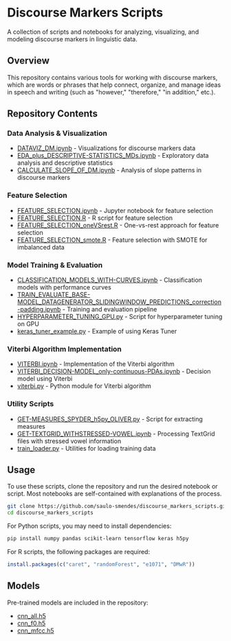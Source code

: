 # Discourse Markers Scripts

A collection of scripts and notebooks for analyzing, visualizing, and modeling discourse markers in linguistic data.

## Overview

This repository contains various tools for working with discourse markers, which are words or phrases that help connect, organize, and manage ideas in speech and writing (such as "however," "therefore," "in addition," etc.).

## Repository Contents

### Data Analysis & Visualization

- [DATAVIZ_DM.ipynb](./DATAVIZ_DM.ipynb) - Visualizations for discourse markers data
- [EDA_plus_DESCRIPTIVE-STATISTICS_MDs.ipynb](./EDA_plus_DESCRIPTIVE-STATISTICS_MDs.ipynb) - Exploratory data analysis and descriptive statistics
- [CALCULATE_SLOPE_OF_DM.ipynb](./CALCULATE_SLOPE_OF_DM.ipynb) - Analysis of slope patterns in discourse markers

### Feature Selection

- [FEATURE_SELECTION.ipynb](./FEATURE_SELECTION.ipynb) - Jupyter notebook for feature selection
- [FEATURE_SELECTION.R](./FEATURE_SELECTION.R) - R script for feature selection
- [FEATURE_SELECTION_oneVSrest.R](./FEATURE_SELECTION_oneVSrest.R) - One-vs-rest approach for feature selection
- [FEATURE_SELECTION_smote.R](./FEATURE_SELECTION_smote.R) - Feature selection with SMOTE for imbalanced data

### Model Training & Evaluation

- [CLASSIFICATION_MODELS_WITH-CURVES.ipynb](./CLASSIFICATION_MODELS_WITH-CURVES.ipynb) - Classification models with performance curves
- [TRAIN_EVALUATE_BASE-MODEL_DATAGENERATOR_SLIDINGWINDOW_PREDICTIONS_correction-padding.ipynb](./TRAIN_EVALUATE_BASE-MODEL_DATAGENERATOR_SLIDINGWINDOW_PREDICTIONS_correction-padding.ipynb) - Training and evaluation pipeline
- [HYPERPARAMETER_TUNING_GPU.py](./HYPERPARAMETER_TUNING_GPU.py) - Script for hyperparameter tuning on GPU
- [keras_tuner_example.py](./keras_tuner_example.py) - Example of using Keras Tuner

### Viterbi Algorithm Implementation

- [VITERBI.ipynb](./VITERBI.ipynb) - Implementation of the Viterbi algorithm
- [VITERBI_DECISION-MODEL_only-continuous-PDAs.ipynb](./VITERBI_DECISION-MODEL_only-continuous-PDAs.ipynb) - Decision model using Viterbi
- [viterbi.py](./viterbi.py) - Python module for Viterbi algorithm

### Utility Scripts

- [GET-MEASURES_SPYDER_h5py_OLIVER.py](./GET-MEASURES_SPYDER_h5py_OLIVER.py) - Script for extracting measures
- [GET-TEXTGRID_WITHSTRESSED-VOWEL.ipynb](./GET-TEXTGRID_WITHSTRESSED-VOWEL.ipynb) - Processing TextGrid files with stressed vowel information
- [train_loader.py](./train_loader.py) - Utilities for loading training data

## Usage

To use these scripts, clone the repository and run the desired notebook or script. Most notebooks are self-contained with explanations of the process.

```bash
git clone https://github.com/saulo-smendes/discourse_markers_scripts.git
cd discourse_markers_scripts
```

For Python scripts, you may need to install dependencies:

```bash
pip install numpy pandas scikit-learn tensorflow keras h5py
```

For R scripts, the following packages are required:

```r
install.packages(c("caret", "randomForest", "e1071", "DMwR"))
```

## Models

Pre-trained models are included in the repository:
- [cnn_all.h5](./cnn_all.h5)
- [cnn_f0.h5](./cnn_f0.h5)
- [cnn_mfcc.h5](./cnn_mfcc.h5)